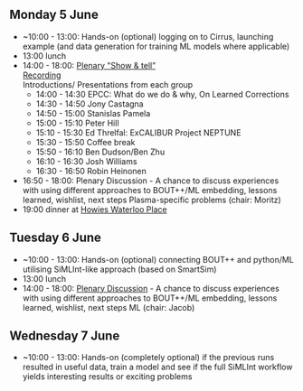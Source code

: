 ## Monday 5 June

* ~10:00 - 13:00: Hands-on (optional)
logging on to Cirrus, launching example (and data generation for training ML models where applicable)
* 13:00 lunch
* 14:00 - 18:00: [Plenary "Show & tell”](https://github.com/EPCCed/SiMLInt-WS1-2023-06-05/blob/main/ZoomInfo)<br/>
[Recording](https://ed-ac-uk.zoom.us/rec/share/jdb2t7IQUQA2ILD9URJhyyXONP0rz7a2JgFIgUaJCRME4uJ3Q4v81jov9omBTbXv.1KV4KEY2V6pibKRd)<br/>
Introductions/
Presentations from each group
   * 14:00 - 14:30 EPCC: What do we do & why, On Learned Corrections
   * 14:30 - 14:50 Jony Castagna
   * 14:50 - 15:00 Stanislas Pamela 
   * 15:00 - 15:10 Peter Hill
   * 15:10 - 15:30 Ed Threlfal: ExCALIBUR Project NEPTUNE
   * 15:30 - 15:50 Coffee break
   * 15:50 - 16:10 Ben Dudson/Ben Zhu
   * 16:10 - 16:30 Josh Williams
   * 16:30 - 16:50 Robin Heinonen
* 16:50 - 18:00: Plenary Discussion - A chance to discuss experiences with using different approaches to BOUT++/ML embedding, lessons learned, wishlist, next steps
Plasma-specific problems (chair: Moritz)
* 19:00 dinner at [Howies Waterloo Place](https://www.howies.uk.com/venues/howies-waterloo-place/)

## Tuesday 6 June

* ~10:00 - 13:00: Hands-on (optional) 
connecting BOUT++ and python/ML utilising SiMLInt-like approach (based on SmartSim)
* 13:00 lunch
* 14:00 - 18:00: [Plenary Discussion](https://github.com/EPCCed/SiMLInt-WS1-2023-06-05/blob/main/ZoomInfo) - A chance to discuss experiences with using different approaches to BOUT++/ML embedding, lessons learned, wishlist, next steps
ML (chair: Jacob)

## Wednesday 7 June

* ~10:00 - 13:00: Hands-on (completely optional) 
if the previous runs resulted in useful data, train a model and see if the full SiMLInt workflow yields interesting results or exciting problems

